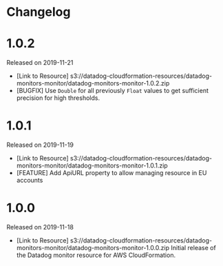 # Changelog

# 1.0.2

Released on 2019-11-21

* [Link to Resource] s3://datadog-cloudformation-resources/datadog-monitors-monitor/datadog-monitors-monitor-1.0.2.zip
* [BUGFIX] Use `Double` for all previously `Float` values to get sufficient precision for high thresholds.

# 1.0.1

Released on 2019-11-19

* [Link to Resource] s3://datadog-cloudformation-resources/datadog-monitors-monitor/datadog-monitors-monitor-1.0.1.zip
* [FEATURE] Add ApiURL property to allow managing resource in EU accounts

# 1.0.0

Released on 2019-11-18

* [Link to Resource] s3://datadog-cloudformation-resources/datadog-monitors-monitor/datadog-monitors-monitor-1.0.0.zip
Initial release of the Datadog monitor resource for AWS CloudFormation.

